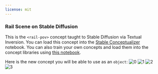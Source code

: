 ```yaml
---
license: mit
---
```

### Rail Scene on Stable Diffusion
This is the `<rail-pov>` concept taught to Stable Diffusion via Textual Inversion. You can load this concept into the [Stable Conceptualizer](https://colab.research.google.com/github/huggingface/notebooks/blob/main/diffusers/stable_conceptualizer_inference.ipynb) notebook. You can also train your own concepts and load them into the concept libraries using [this notebook](https://colab.research.google.com/github/huggingface/notebooks/blob/main/diffusers/sd_textual_inversion_training.ipynb).

Here is the new concept you will be able to use as an `object`:
![<rail-pov> 0](https://huggingface.co/sd-concepts-library/rail-scene/resolve/main/concept_images/3.jpeg)
![<rail-pov> 1](https://huggingface.co/sd-concepts-library/rail-scene/resolve/main/concept_images/0.jpeg)
![<rail-pov> 2](https://huggingface.co/sd-concepts-library/rail-scene/resolve/main/concept_images/1.jpeg)
![<rail-pov> 3](https://huggingface.co/sd-concepts-library/rail-scene/resolve/main/concept_images/2.jpeg)

